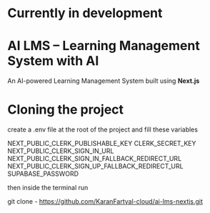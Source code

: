 # Currently in development

# AI LMS – Learning Management System with AI

An AI-powered Learning Management System built using **Next.js**

# Cloning the project

create a .env file at the root of the project and fill these variables

NEXT_PUBLIC_CLERK_PUBLISHABLE_KEY
CLERK_SECRET_KEY
NEXT_PUBLIC_CLERK_SIGN_IN_URL
NEXT_PUBLIC_CLERK_SIGN_IN_FALLBACK_REDIRECT_URL
NEXT_PUBLIC_CLERK_SIGN_UP_FALLBACK_REDIRECT_URL
SUPABASE_PASSWORD

then inside the terminal run

git clone - https://github.com/KaranFartyal-cloud/ai-lms-nextjs.git
